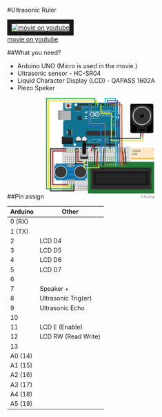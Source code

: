 #Ultrasonic Ruler

<a href="http://www.youtube.com/watch?feature=player_embedded&v=_xOopBCNof0
" target="_blank"><img src="http://img.youtube.com/vi/_xOopBCNof0/0.jpg " 
alt="movie on youtube" width=50% border="10" /></a>  
[movie on youtube](https://www.youtube.com/watch?v=_xOopBCNof0)  

##What you need?
* Arduino UNO (Micro is used in the movie.)  
* Ultrasonic sensor - HC-SR04
* Liquid Character Display (LCD) - QAPASS 1602A
* Piezo Speker 

##Pin assign
<a><img src="https://github.com/matzTada/UltrasonicRuler/blob/master/UltraSonic_breadboard.png" 
alt="UltraSonic_breadboard" width=50%></a>


Arduino|Other  
--- | ---   
0 (RX) |   
1 (TX) |   
2 | LCD D4    
3 | LCD D5   
4 | LCD D6   
5 | LCD D7   
6 |  
7 | Speaker +  
8 | Ultrasonic Trig(er)    
9 | Ultrasonic Echo   
10 |  
11 | LCD E (Enable)  
12 | LCD RW (Read Write)  
13 |  
A0 (14) | 
A1 (15) | 
A2 (16) | 
A3 (17) | 
A4 (18) | 
A5 (19) | 
